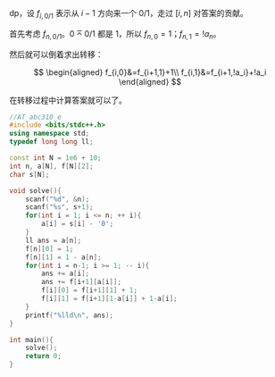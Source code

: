 dp，设 $f_{i,0/1}$ 表示从 $i-1$ 方向来一个 $0/1$，走过 $[i,n]$ 对答案的贡献。

首先考虑 $f_{n,0/1}$。$0\barwedge0/1$ 都是 $1$，所以 $f_{n,0}=1$；$f_{n,1}=!a_n$。

然后就可以倒着求出转移：

$$
\begin{aligned}
f_{i,0}&=f_{i+1,1}+1\\
f_{i,1}&=f_{i+1,!a_i}+!a_i
\end{aligned}
$$

在转移过程中计算答案就可以了。

```cpp
//AT_abc310_e
#include <bits/stdc++.h>
using namespace std;
typedef long long ll;

const int N = 1e6 + 10;
int n, a[N], f[N][2];
char s[N];

void solve(){
	scanf("%d", &n);
	scanf("%s", s+1);
	for(int i = 1; i <= n; ++ i){
		a[i] = s[i] - '0';
	}
	ll ans = a[n];
	f[n][0] = 1;
	f[n][1] = 1 - a[n];
	for(int i = n-1; i >= 1; -- i){
		ans += a[i];
		ans += f[i+1][a[i]];
		f[i][0] = f[i+1][1] + 1;
		f[i][1] = f[i+1][1-a[i]] + 1-a[i];
	}
	printf("%lld\n", ans);
}

int main(){
	solve();
	return 0;
}
```
